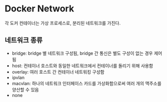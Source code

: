 # Docker Network

각 도커 컨테이너는 가상 프로세스로, 분리된 네트워크를 가진다.

## 네트워크 종류

- bridge: bridge 별 네트워크 구성됨, bridge 간 통신은 별도 구성이 없는 경우 제어됨
- host: 컨테이너 호스트와 동일한 네트워크에서 컨테이너를 돌리기 위해 사용함
- overlay: 여러 호스트 간 컨테이너 네트워킹 구성함
- ipvlan
- macvlan: 하나의 네트워크 인터페이스 카드를 가상화함으로써 여러 개의 맥주소를 양산할 수 있음
- none
